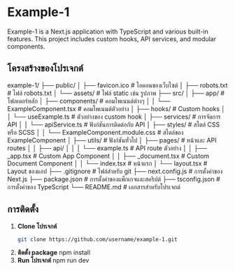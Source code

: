 # Example-1

Example-1 is a Next.js application with TypeScript and various built-in features. This project includes custom hooks, API services, and modular components.

## โครงสร้างของโปรเจกต์

example-1/
├── public/
│ ├── favicon.ico # ไอคอนของเว็บไซต์
│ ├── robots.txt # ไฟล์ robots.txt
│ └── assets/ # ไฟล์ static เช่น รูปภาพ
├── src/
│ ├── app/ # โฟลเดอร์หลัก
│ ├── components/ # คอมโพเนนต์ต่างๆ
│ │ └── ExampleComponent.tsx # คอมโพเนนต์ตัวอย่าง
│ ├── hooks/ # Custom hooks
│ │ └── useExample.ts # ตัวอย่างของ custom hook
│ ├── services/ # การจัดการ API
│ │ └── apiService.ts # ฟังก์ชันการติดต่อกับ API
│ ├── styles/ # สไตล์ CSS หรือ SCSS
│ │ └── ExampleComponent.module.css # สไตล์ของ ExampleComponent
│ ├── utils/ # ฟังก์ชันทั่วไป
│ ├── pages/ # หน้าและ API routes
│ │ ├── api/
│ │ │ └── example.ts # API route ตัวอย่าง
│ │ ├── _app.tsx # Custom App Component
│ │ ├── _document.tsx # Custom Document Component
│ │ └── index.tsx # หน้าแรก
│ └── layout.tsx # Layout ของแอป
├── .gitignore # ไฟล์สำหรับ git
├── next.config.js # การตั้งค่าของ Next.js
├── package.json # การตั้งค่าของแพ็กเกจและสคริปต์
├── tsconfig.json # การตั้งค่าของ TypeScript
└── README.md # เอกสารสำหรับโปรเจกต์


## การติดตั้ง

1. **Clone โปรเจกต์**
   ```bash
   git clone https://github.com/username/example-1.git
2. **ติดตั้ง package**
    npm install
2. **Run โปรเจกต์**
    npm run dev


